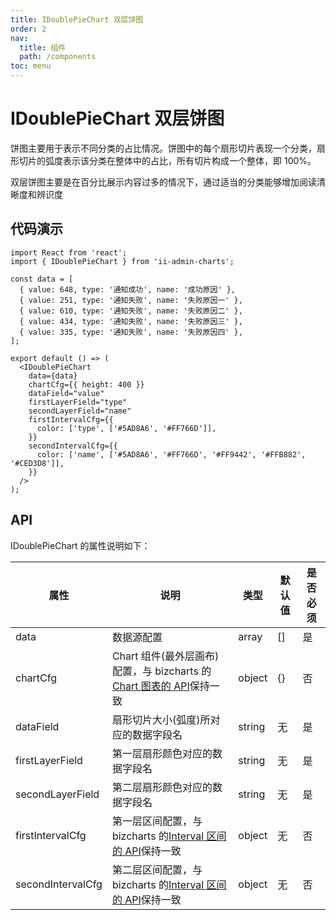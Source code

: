 ```yaml
---
title: IDoublePieChart 双层饼图
order: 2
nav:
  title: 组件
  path: /components
toc: menu
---
```


# IDoublePieChart 双层饼图

饼图主要用于表示不同分类的占比情况。饼图中的每个扇形切片表现一个分类，扇形切片的弧度表示该分类在整体中的占比，所有切片构成一个整体，即 100%。

双层饼图主要是在百分比展示内容过多的情况下，通过适当的分类能够增加阅读清晰度和辨识度

## 代码演示

```tsx
import React from 'react';
import { IDoublePieChart } from 'ii-admin-charts';

const data = [
  { value: 648, type: '通知成功', name: '成功原因' },
  { value: 251, type: '通知失败', name: '失败原因一' },
  { value: 610, type: '通知失败', name: '失败原因二' },
  { value: 434, type: '通知失败', name: '失败原因三' },
  { value: 335, type: '通知失败', name: '失败原因四' },
];

export default () => (
  <IDoublePieChart
    data={data}
    chartCfg={{ height: 400 }}
    dataField="value"
    firstLayerField="type"
    secondLayerField="name"
    firstIntervalCfg={{
      color: ['type', ['#5AD8A6', '#FF766D']],
    }}
    secondIntervalCfg={{
      color: ['name', ['#5AD8A6', '#FF766D', '#FF9442', '#FFB882', '#CED3D8']],
    }}
  />
);
```

## API

IDoublePieChart 的属性说明如下：

| 属性              | 说明                                                                                                                                    | 类型   | 默认值 | 是否必须 |
| ----------------- | --------------------------------------------------------------------------------------------------------------------------------------- | ------ | ------ | -------- |
| data              | 数据源配置                                                                                                                              | array  | []     | 是       |
| chartCfg          | Chart 组件(最外层画布)配置，与 bizcharts 的[Chart 图表的 API](https://bizcharts.net/product/BizCharts4/category/62/page/77#api)保持一致 | object | {}     | 否       |
| dataField         | 扇形切片大小(弧度)所对应的数据字段名                                                                                                    | string | 无     | 是       |
| firstLayerField   | 第一层扇形颜色对应的数据字段名                                                                                                          | string | 无     | 是       |
| secondLayerField  | 第二层扇形颜色对应的数据字段名                                                                                                          | string | 无     | 是       |
| firstIntervalCfg  | 第一层区间配置，与 bizcharts 的[Interval 区间的 API](https://bizcharts.net/product/BizCharts4/category/62/page/84#api)保持一致          | object | 无     | 否       |
| secondIntervalCfg | 第二层区间配置，与 bizcharts 的[Interval 区间的 API](https://bizcharts.net/product/BizCharts4/category/62/page/84#api)保持一致          | object | 无     | 否       |
